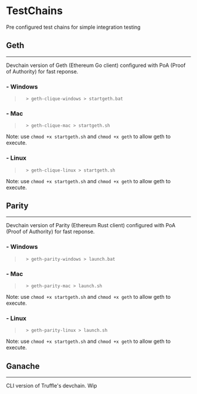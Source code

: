 # TestChains
Pre configured test chains for simple integration testing

## Geth
___
Devchain version of Geth (Ethereum Go client) configured with PoA (Proof of Authority) for fast reponse.

### - Windows

>       > geth-clique-windows > startgeth.bat

### - Mac

>       > geth-clique-mac > startgeth.sh

Note: use ``` chmod +x startgeth.sh ``` and ``` chmod +x geth ``` to allow geth to execute.

### - Linux

>       > geth-clique-linux > startgeth.sh

Note: use ``` chmod +x startgeth.sh ``` and ``` chmod +x geth ``` to allow geth to execute.

## Parity
___
Devchain version of Parity (Ethereum Rust client) configured with PoA (Proof of Authority) for fast reponse.

### - Windows

>       > geth-parity-windows > launch.bat

### - Mac

>       > geth-parity-mac > launch.sh

Note: use ``` chmod +x startgeth.sh ``` and ``` chmod +x geth ``` to allow geth to execute.

### - Linux

>       > geth-parity-linux > launch.sh

Note: use ``` chmod +x startgeth.sh ``` and ``` chmod +x geth ``` to allow geth to execute.

## Ganache
___
CLI version of Truffle's devchain.
Wip